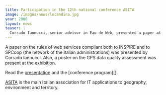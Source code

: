 ```yaml
---
title: Participation in the 12th national conference ASITA
image: /images/news/locandina.jpg
year: 2008
layout: news
teaser: |
  Corrado Iannucci, senior advisor in Eau de Web, presented a paper at the conference in L'Aquila, Italy
---
```


A paper on the rules of web services compliant both to INSPIRE and to SPCoop
(the network of the italian administrations) was presented by Corrado Iannucci.
Also, a poster on the GPS data quality assessment was present at the exhibition. 

Read the [presentation][] and the [conference program][].

[ASITA][] is the main Italian association for IT applications to geography, environment and territory.

[presentation]: http://forum.eaudeweb.ro/files/presentazioneASITA2008-106-818.ppt
[conference-program]: http://forum.eaudeweb.ro/files/Programma.pdf
[asita]: http://www.asita.it/cms/